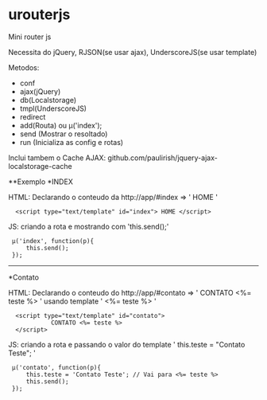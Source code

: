 # urouterjs
Mini router js

Necessita do jQuery, RJSON(se usar ajax), UnderscoreJS(se usar template)

Metodos:
- conf
- ajax(jQuery)
- db(Localstorage)
- tmpl(UnderscoreJS) 
- redirect 
- add(Routa) ou µ('index');
- send (Mostrar o resoltado)
- run (Inicializa as config e rotas)

Inclui tambem o Cache AJAX: github.com/paulirish/jquery-ajax-localstorage-cache

**Exemplo
*INDEX

HTML: Declarando o conteudo da http://app/#index => ' HOME '
```
  <script type="text/template" id="index"> HOME </script>
```
JS: criando a rota e mostrando com 'this.send();'
```
 µ('index', function(p){
	 this.send();
 });
```
----------

*Contato

HTML: Declarando o conteudo do http://app/#contato => ' CONTATO <%= teste %> ' usando template ' <%= teste %> '
```
  <script type="text/template" id="contato">
			CONTATO <%= teste %>
  </script>
```
JS: criando a rota e passando o valor do template ' this.teste = "Contato Teste"; ' 
```
 µ('contato', function(p){
	 this.teste = 'Contato Teste'; // Vai para <%= teste %>
	 this.send();
 });
```
